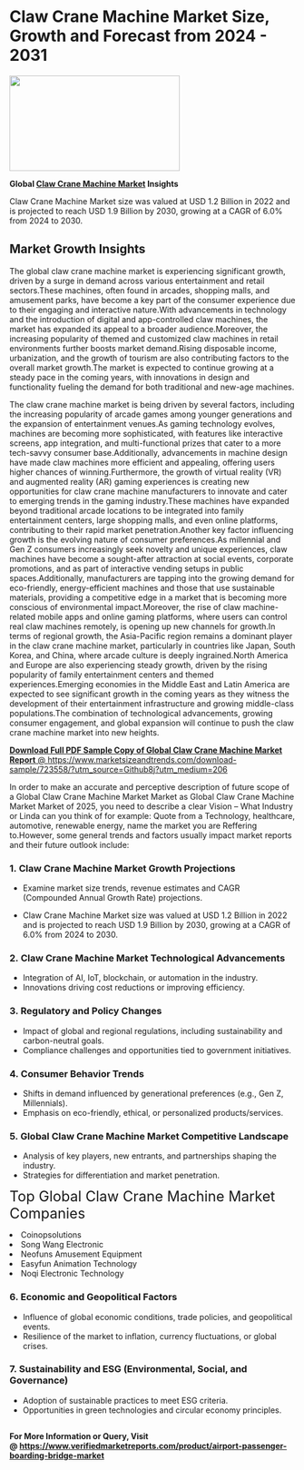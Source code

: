 <H1>Claw Crane Machine Market Size, Growth and Forecast from 2024 - 2031</H1><img class="aligncenter size-medium wp-image-584254" src="https://thirdeyenews.in/wp-content/uploads/2024/09/Global-Market-Research-300x168.jpeg" alt="" width="300" height="168" /><p><strong>Global&nbsp;<a href="https://www.marketsizeandtrends.com/download-sample/723558/?utm_source=Github8j?utm_medium=206">Claw Crane Machine Market</a> Insights</strong></p><p>Claw Crane Machine Market size was valued at USD 1.2 Billion in 2022 and is projected to reach USD 1.9 Billion by 2030, growing at a CAGR of 6.0% from 2024 to 2030.</p><p><h2>Market Growth Insights</h2> <p>The global claw crane machine market is experiencing significant growth, driven by a surge in demand across various entertainment and retail sectors.These machines, often found in arcades, shopping malls, and amusement parks, have become a key part of the consumer experience due to their engaging and interactive nature.With advancements in technology and the introduction of digital and app-controlled claw machines, the market has expanded its appeal to a broader audience.Moreover, the increasing popularity of themed and customized claw machines in retail environments further boosts market demand.Rising disposable income, urbanization, and the growth of tourism are also contributing factors to the overall market growth.The market is expected to continue growing at a steady pace in the coming years, with innovations in design and functionality fueling the demand for both traditional and new-age machines.</p> <p><a href="#"></a></p> <p>The claw crane machine market is being driven by several factors, including the increasing popularity of arcade games among younger generations and the expansion of entertainment venues.As gaming technology evolves, machines are becoming more sophisticated, with features like interactive screens, app integration, and multi-functional prizes that cater to a more tech-savvy consumer base.Additionally, advancements in machine design have made claw machines more efficient and appealing, offering users higher chances of winning.Furthermore, the growth of virtual reality (VR) and augmented reality (AR) gaming experiences is creating new opportunities for claw crane machine manufacturers to innovate and cater to emerging trends in the gaming industry.These machines have expanded beyond traditional arcade locations to be integrated into family entertainment centers, large shopping malls, and even online platforms, contributing to their rapid market penetration.Another key factor influencing growth is the evolving nature of consumer preferences.As millennial and Gen Z consumers increasingly seek novelty and unique experiences, claw machines have become a sought-after attraction at social events, corporate promotions, and as part of interactive vending setups in public spaces.Additionally, manufacturers are tapping into the growing demand for eco-friendly, energy-efficient machines and those that use sustainable materials, providing a competitive edge in a market that is becoming more conscious of environmental impact.Moreover, the rise of claw machine-related mobile apps and online gaming platforms, where users can control real claw machines remotely, is opening up new channels for growth.In terms of regional growth, the Asia-Pacific region remains a dominant player in the claw crane machine market, particularly in countries like Japan, South Korea, and China, where arcade culture is deeply ingrained.North America and Europe are also experiencing steady growth, driven by the rising popularity of family entertainment centers and themed experiences.Emerging economies in the Middle East and Latin America are expected to see significant growth in the coming years as they witness the development of their entertainment infrastructure and growing middle-class populations.The combination of technological advancements, growing consumer engagement, and global expansion will continue to push the claw crane machine market into new heights.<p><a href="#"></p><p><span class=""><strong>Download Full PDF Sample Copy of Global Claw Crane Machine Market Report</strong> @ <a href="https://www.marketsizeandtrends.com/download-sample/723558/?utm_source=Github8j?utm_medium=206" target="_blank">https://www.marketsizeandtrends.com/download-sample/723558/?utm_source=Github8j?utm_medium=206</a></span></p><p>In order to make an accurate and perceptive description of future scope of a Global&nbsp;Claw Crane Machine Market Market as Global&nbsp;Claw Crane Machine Market Market of 2025, you need to describe a clear Vision &ndash; What Industry or Linda can you think of for example: Quote from a Technology, healthcare, automotive, renewable energy, name the market you are Reffering to.However, some general trends and factors usually impact market reports and their future outlook include:</p><h3>1.&nbsp;<strong>Claw Crane Machine Market Growth Projections</strong></h3><ul><li>Examine market size trends, revenue estimates and CAGR (Compounded Annual Growth Rate) projections.</li><li><p>Claw Crane Machine Market size was valued at USD 1.2 Billion in 2022 and is projected to reach USD 1.9 Billion by 2030, growing at a CAGR of 6.0% from 2024 to 2030.</p></li></ul><h3>2.&nbsp;<strong>Claw Crane Machine Market Technological Advancements</strong></h3><ul><li>Integration of AI, IoT, blockchain, or automation in the industry.</li><li>Innovations driving cost reductions or improving efficiency.</li></ul><h3>3.&nbsp;<strong>Regulatory and Policy Changes</strong></h3><ul><li>Impact of global and regional regulations, including sustainability and carbon-neutral goals.</li><li>Compliance challenges and opportunities tied to government initiatives.</li></ul><h3>4.&nbsp;<strong>Consumer Behavior Trends</strong></h3><ul><li>Shifts in demand influenced by generational preferences (e.g., Gen Z, Millennials).</li><li>Emphasis on eco-friendly, ethical, or personalized products/services.</li></ul><h3>5.&nbsp;<strong>Global Claw Crane Machine Market Competitive Landscape</strong></h3><ul><li>Analysis of key players, new entrants, and partnerships shaping the industry.</li><li>Strategies for differentiation and market penetration.</li></ul><p data-pm-slice="1 1 []"><span style="color: inherit; font-family: inherit; font-size: 25px;">Top Global Claw Crane Machine Market Companies</span></p><div class="" data-test-id=""><p><li>Coinopsolutions</li><li> Song Wang Electronic</li><li> Neofuns Amusement Equipment</li><li> Easyfun Animation Technology</li><li> Noqi Electronic Technology</li></p></div><h3>6.&nbsp;<strong>Economic and Geopolitical Factors</strong></h3><ul><li>Influence of global economic conditions, trade policies, and geopolitical events.</li><li>Resilience of the market to inflation, currency fluctuations, or global crises.</li></ul><h3>7.&nbsp;<strong>Sustainability and ESG (Environmental, Social, and Governance)</strong></h3><ul><li>Adoption of sustainable practices to meet ESG criteria.</li><li>Opportunities in green technologies and circular economy principles.</li></ul><h2><strong style="font-size: 14px;">For More Information or Query, Visit @&nbsp;</strong><a style="background-color: #ffffff; font-size: 14px;" href="https://www.marketsizeandtrends.com/report/claw-crane-machine-market/" target="_blank">https://www.verifiedmarketreports.com/product/airport-passenger-boarding-bridge-market</a></h2>